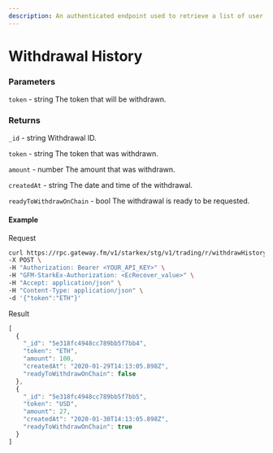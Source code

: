 ```yaml
---
description: An authenticated endpoint used to retrieve a list of user's past withdrawals. This includes ready, completed, as well as cancelled withdrawals. The limit of withdrawals returned is 1000.
---
```

# Withdrawal History

### **Parameters**

`token` - string
The token that will be withdrawn.

### **Returns**
`_id` - string
Withdrawal ID.

`token` - string
The token that was withdrawn.

`amount` - number
The amount that was withdrawn.

`createdAt` - string
The date and time of the withdrawal.

`readyToWithdrawOnChain` - bool
The withdrawal is ready to be requested.

#### **Example**

Request

```bash
curl https://rpc.gateway.fm/v1/starkex/stg/v1/trading/r/withdrawHistory \
-X POST \
-H "Authorization: Bearer <YOUR_API_KEY>" \
-H "GFM-StarkEx-Authorization: <EcRecover_value>" \
-H "Accept: application/json" \
-H "Content-Type: application/json" \  
-d '{"token":"ETH"}'
```


Result

```javascript
[
  {
    "_id": "5e318fc4948cc789bb5f7bb4",
    "token": "ETH",
    "amount": 100,
    "createdAt": "2020-01-29T14:13:05.898Z",
    "readyToWithdrawOnChain": false
  },
  {
    "_id": "5e318fc4948cc789bb5f7bb5",
    "token": "USD",
    "amount": 27,
    "createdAt": "2020-01-30T14:13:05.898Z",
    "readyToWithdrawOnChain": true
  }
]
```